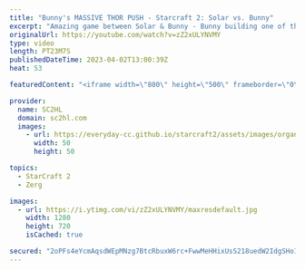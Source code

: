 ```yaml
---
title: "Bunny's MASSIVE THOR PUSH - Starcraft 2: Solar vs. Bunny"
excerpt: "Amazing game between Solar & Bunny - Bunny building one of the strongest Terran armies with a mass thor push.   Match: Solar vs. Bunny Tournament: Starcraft 2 - GSL Code S - Season 3 2022  VODs: https://www.youtube.com/channel/UCK5eBtuoj_HkdXKHNmBLAXg  ► Enjoy the content? Buy me a coffee! https://www.buymeacoffee.com/SC2HL"
originalUrl: https://youtube.com/watch?v=zZ2xULYNVMY
type: video
length: PT23M7S
publishedDateTime: 2023-04-02T13:00:39Z
heat: 53

featuredContent: "<iframe width=\"800\" height=\"500\" frameborder=\"0\" src=\"https://www.youtube.com/embed/zZ2xULYNVMY\" allow=\"accelerometer; autoplay; encrypted-media; gyroscope; picture-in-picture\" allowfullscreen></iframe>"

provider:
  name: SC2HL
  domain: sc2hl.com
  images:
    - url: https://everyday-cc.github.io/starcraft2/assets/images/organizations/sc2hl.com-50x50.jpg
      width: 50
      height: 50

topics:
  - StarCraft 2
  - Zerg

images:
  - url: https://i.ytimg.com/vi/zZ2xULYNVMY/maxresdefault.jpg
    width: 1280
    height: 720
    isCached: true

secured: "2oPFs4eYcmAqsdWEpMNzg7BtcRbuxW6rc+FwwMeHHixUsS218uedW2IdgSHo1u75BiiZg94b6IpG4TZHui5ay9ADRpYa9EL/9ttY0jFuBiPJ1iz5SAdjPI4FG7qWZhYdmEM3Z+02EXH+azGcg8ZPVQ1kxelAv30kPLh6lGoFL8hF2DUSsaChbXSiYbDUm3l1q0kuiBVTNPNVYufjJqaRqxmHId392Ym0BL4REgETJuvuVWddWG/soBm7cFyMC0BTq/iveKAG6T7WbzJDJDKqpU73gjc6WjM8Qjk/Fzj/vcDCCEnCpz4ur+yGmEKI0hVV+YHmgYksvhR1kBXHACLfNqeintweGdSgPdZzHujgNEZiAOt5XqVeBxTexB6hbdBCkkCu7BscBF8xI7cshWklnS8ba+TCv0fio88oR/yWrZGoVJlmBBh1tdVG5TI0KACd;fBupBisNsMY5l92kC0Slfw=="
---
```


